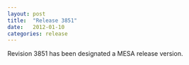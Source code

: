 ```yaml
---
layout: post
title:  "Release 3851"
date:   2012-01-10
categories: release
---
```


Revision 3851 has been designated a MESA release version.

